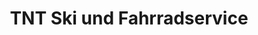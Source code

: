 ---
title: "TNT Ski und Fahrradservice"
url: /eddersheim/tnt-ski-und-fahrradservice/
shop: Fahrrad
---